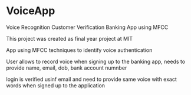 # VoiceApp
Voice Recognition Customer Verification Banking App using MFCC

This project was created as final year project at MIT

App using MFCC techniques to identify voice authentication

User allows to record voice when signing up to the banking app, needs to provide name, email, dob, bank account numnber

login is verified usinf email and need to provide same voice with exact words when signed up to the application
